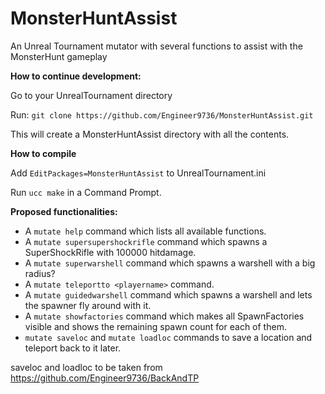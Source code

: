 # MonsterHuntAssist
An Unreal Tournament mutator with several functions to assist with the MonsterHunt gameplay

**How to continue development:**

Go to your UnrealTournament directory

Run: `git clone https://github.com/Engineer9736/MonsterHuntAssist.git`

This will create a MonsterHuntAssist directory with all the contents.

**How to compile**

Add `EditPackages=MonsterHuntAssist` to UnrealTournament.ini

Run `ucc make` in a Command Prompt.

**Proposed functionalities:**
* A `mutate help` command which lists all available functions.
* A `mutate supersupershockrifle` command which spawns a SuperShockRifle with 100000 hitdamage.
* A `mutate superwarshell` command which spawns a warshell with a big radius?
* A `mutate teleportto <playername>` command.
* A `mutate guidedwarshell` command which spawns a warshell and lets the spawner fly around with it.
* A `mutate showfactories` command which makes all SpawnFactories visible and shows the remaining spawn count for each of them.
* `mutate saveloc` and `mutate loadloc` commands to save a location and teleport back to it later.

saveloc and loadloc to be taken from https://github.com/Engineer9736/BackAndTP

